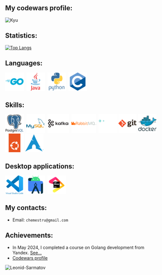 ## My codewars profile:
![Kyu](https://www.codewars.com/users/docent_204/badges/large?logo=false)

## Statistics:
[![Top Langs](https://github-readme-stats.vercel.app/api/top-langs/?username=Leonid-Sarmatov&layout=donut&langs_count=8)](https://github.com/anuraghazra/github-readme-stats)

## Languages:
<div>
  <img src="https://raw.githubusercontent.com/devicons/devicon/1119b9f84c0290e0f0b38982099a2bd027a48bf1/icons/go/go-original-wordmark.svg" title="Go" alt="Go" width="60" height="60"/>&nbsp;
  <img src="https://github.com/devicons/devicon/blob/master/icons/java/java-original-wordmark.svg" title="Java" alt="Java" width="60" height="60"/>&nbsp;
  <img src="https://raw.githubusercontent.com/devicons/devicon/1119b9f84c0290e0f0b38982099a2bd027a48bf1/icons/python/python-original-wordmark.svg" title="Python" alt="Python" width="60" height="60"/>&nbsp;
  <img src="https://github.com/devicons/devicon/blob/master/icons/c/c-original.svg"title="C" alt="C" width="60" height="60"/>&nbsp;
</div>

## Skills:
<div>
  <img src="https://github.com/devicons/devicon/blob/master/icons/postgresql/postgresql-original-wordmark.svg" title="PostgreSQL"  alt="PostgreSQL" width="60" height="60"/>&nbsp;
  <img src="https://github.com/devicons/devicon/blob/master/icons/mysql/mysql-original-wordmark.svg" title="MySQL"  alt="MySQL" width="60" height="60"/>&nbsp;
  <img src="https://github.com/devicons/devicon/blob/master/icons/apachekafka/apachekafka-original-wordmark.svg" title="Apachekafka"  alt="Apachekafka" width="70" height="60"/>&nbsp;
  <img src="https://github.com/devicons/devicon/blob/master/icons/rabbitmq/rabbitmq-original-wordmark.svg" title="RabbitMQ"  alt="RabbitMQ" width="80" height="60"/>&nbsp;
  <img src="https://github.com/devicons/devicon/blob/master/icons/grpc/grpc-original.svg" title="GRPC" **alt="GRPC" width="60" height="60"/>
  <img src="https://github.com/devicons/devicon/blob/master/icons/git/git-original-wordmark.svg" title="Git" **alt="Git" width="60" height="60"/>
  <img src="https://github.com/devicons/devicon/blob/master/icons/docker/docker-original-wordmark.svg" title="Docker" **alt="Docker" width="60" height="60"/>
  <img src="https://github.com/devicons/devicon/blob/master/icons/ubuntu/ubuntu-original.svg" title="Ubuntu" **alt="Ubuntu" width="60" height="60"/>
  <img src="https://github.com/devicons/devicon/blob/master/icons/archlinux/archlinux-original.svg" title="Arch" **alt="Arch" width="60" height="60"/>
</div>

## Desktop applications:
<div>
  <img src="https://github.com/devicons/devicon/blob/master/icons/vscode/vscode-original-wordmark.svg" title="VSCode"  alt="VSCode" width="60" height="60"/>&nbsp;
  <img src="https://github.com/devicons/devicon/blob/master/icons/androidstudio/androidstudio-original.svg" title="androidstudio"  alt="androidstudio" width="60" height="60"/>&nbsp;
  <img src="https://github.com/devicons/devicon/blob/master/icons/jetbrains/jetbrains-original.svg" title="jetbrains"  alt="jetbrains" width="60" height="60"/>&nbsp;
</div>

## My contacts:
- Email: ```chemestru@gmail.com```

## Achievements:
- In May 2024, I completed a course on Golang development from Yandex. [See...](https://github.com/Leonid-Sarmatov/my-images/blob/master/729544474.pdf)
- [Codewars profile](https://www.codewars.com/users/docent_204)

<p align="left"> <img src="https://komarev.com/ghpvc/?username=Leonid-Sarmatov&label=Profile%20views&color=0e75b6&style=flat" alt="Leonid-Sarmatov" /> </p>
<!--
**Leonid-Sarmatov/Leonid-Sarmatov** is a ✨ _special_ ✨ repository because its `README.md` (this file) appears on your GitHub profile.

Here are some ideas to get you started:

- 🔭 I’m currently working on ...
- 🌱 I’m currently learning ...
- 👯 I’m looking to collaborate on ...
- 🤔 I’m looking for help with ...
- 💬 Ask me about ...
- 📫 How to reach me: ...
- 😄 Pronouns: ...
- ⚡ Fun fact: ...
-->




static PhyIdentificator const kPhyId =
{
.id_3_18 = 0x0181,
.id_19_24 = 0x2e,
.model_number = 0x0a,
};





void(*app)(void);
SCB->VTOR=start_address;
__set_MSP(*(__IO uint32_t*)start_address);
app=(void(*)(void))*(__IO uint32_t*)(start_address+4);
app();
while(1) {}

nvic_vector_table_set(NVIC_VECTTAB_FLASH, 0x0800C000);






##########################################################################################################################
# File automatically-generated by tool: [projectgenerator] version: [2.26.0] date: [Fri Apr 13 10:23:08 CST 2018] 
##########################################################################################################################

# ------------------------------------------------
# Generic Makefile (based on gcc)
#
# ChangeLog :
#	2017-02-10 - Several enhancements + project update mode
#   2015-07-22 - first version
# ------------------------------------------------

######################################
# target
######################################
TARGET = app


######################################
# building variables
######################################
# debug build?
DEBUG = 1
# optimization
OPT = -O0


#######################################
# paths
#######################################
# source path
SOURCES_DIR =  \
bsp/libraries/cmsis/cm4/device_support/startup/gcc \
bsp/libraries/cmsis/cm4/device_support \
bsp/libraries/drivers/src \
src \
src/led_driver \
src/button_driver \
src/bootloader \
bsp/middlewares/freertos/source \
bsp/middlewares/freertos/source/portable/GCC/ARM_CM4F


# firmware library path
PERIFLIB_PATH = 

# Build path
BUILD_DIR = build

######################################
# source
######################################
# C sources
C_SOURCES =  \
bsp/libraries/cmsis/cm4/device_support/system_at32f435_437.c \
bsp/libraries/drivers/src/at32f435_437_acc.c \
bsp/libraries/drivers/src/at32f435_437_adc.c \
bsp/libraries/drivers/src/at32f435_437_can.c \
bsp/libraries/drivers/src/at32f435_437_crc.c \
bsp/libraries/drivers/src/at32f435_437_crm.c \
bsp/libraries/drivers/src/at32f435_437_dac.c \
bsp/libraries/drivers/src/at32f435_437_debug.c \
bsp/libraries/drivers/src/at32f435_437_dma.c \
bsp/libraries/drivers/src/at32f435_437_dvp.c \
bsp/libraries/drivers/src/at32f435_437_edma.c \
bsp/libraries/drivers/src/at32f435_437_emac.c \
bsp/libraries/drivers/src/at32f435_437_ertc.c \
bsp/libraries/drivers/src/at32f435_437_exint.c \
bsp/libraries/drivers/src/at32f435_437_flash.c \
bsp/libraries/drivers/src/at32f435_437_gpio.c \
bsp/libraries/drivers/src/at32f435_437_i2c.c \
bsp/libraries/drivers/src/at32f435_437_misc.c \
bsp/libraries/drivers/src/at32f435_437_pwc.c \
bsp/libraries/drivers/src/at32f435_437_qspi.c \
bsp/libraries/drivers/src/at32f435_437_scfg.c \
bsp/libraries/drivers/src/at32f435_437_sdio.c \
bsp/libraries/drivers/src/at32f435_437_spi.c \
bsp/libraries/drivers/src/at32f435_437_tmr.c \
bsp/libraries/drivers/src/at32f435_437_usart.c \
bsp/libraries/drivers/src/at32f435_437_usb.c \
bsp/libraries/drivers/src/at32f435_437_wdt.c \
bsp/libraries/drivers/src/at32f435_437_wwdt.c \
bsp/libraries/drivers/src/at32f435_437_xmc.c \
bsp/middlewares/freertos/source/croutine.c \
bsp/middlewares/freertos/source/event_groups.c \
bsp/middlewares/freertos/source/list.c \
bsp/middlewares/freertos/source/queue.c \
bsp/middlewares/freertos/source/stream_buffer.c \
bsp/middlewares/freertos/source/tasks.c \
bsp/middlewares/freertos/source/timers.c \
bsp/middlewares/freertos/source/portable/memmang/heap_4.c \
bsp/middlewares/freertos/source/portable/GCC/ARM_CM4F/port.c \
src/led_driver/led_driver.c \
src/button_driver/button_driver.c \
src/bootloader/bootloader.c \
src/at32f435_437_clock.c \
src/at32f435_437_int.c \
src/main.c

# CPP sources
CXX_SOURCES = 

# ASM sources
ASM_SOURCES =  \
bsp/libraries/cmsis/cm4/device_support/startup/gcc/startup_at32f435_437.s


######################################
# firmware library
######################################
PERIFLIB_SOURCES = 


#######################################
# binaries
#######################################
BINPATH =
PREFIX = arm-none-eabi-
CC = $(BINPATH)$(PREFIX)gcc
CXX = $(BINPATH)$(PREFIX)g++
AS = $(BINPATH)$(PREFIX)gcc -x assembler-with-cpp
CP = $(BINPATH)$(PREFIX)objcopy
AR = $(BINPATH)$(PREFIX)ar
SZ = $(BINPATH)$(PREFIX)size
HEX = $(CP) -O ihex
BIN = $(CP) -O binary -S
 
#######################################
# CFLAGS
#######################################
# cpu
CPU = -mcpu=cortex-m4

# fpu
# NONE for Cortex-M0/M0+/M3

# float-abi


# mcu
MCU = $(CPU) -mthumb $(FPU) $(FLOAT-ABI)

# macros for gcc
# AS defines
AS_DEFS = 

# C defines
C_DEFS =  \
-DAT_START_F437_V1 \
-DAT32F437VMT7 \
-DUSE_STDPERIPH_DRIVER

# C++ defines
CXX_DEFS =

# AS includes
AS_INCLUDES =  \
-Iinc

# C includes
C_INCLUDES =  \
-Iinc/led_driver \
-Iinc/button_driver \
-Iinc/bootloader \
-Ibsp/libraries/drivers/inc \
-Ibsp/libraries/cmsis/cm4/device_support \
-Ibsp/libraries/cmsis/cm4/core_support \
-Ibsp/middlewares/freertos/source/include \
-Ibsp/middlewares/freertos/source/portable/GCC/ARM_CM4F \
-Iinc 


CXX_INCLUDES = 

# compile gcc flags
ASFLAGS = $(MCU) $(AS_DEFS) $(AS_INCLUDES) $(OPT) -Wall -fdata-sections -ffunction-sections -mthumb -mfloat-abi=hard -mfpu=fpv4-sp-d16

CFLAGS = $(MCU) $(C_DEFS) $(C_INCLUDES) $(OPT) -Wall -fdata-sections -ffunction-sections -mthumb -mfloat-abi=hard -mfpu=fpv4-sp-d16

CXXFLAGS = -lstdc++ $(CFLAGS) $(CXX_DEFS) $(CXX_INCLUDES) -g -ggdb3 -fno-rtti -fno-exceptions \
-fverbose-asm -fdata-sections -ffunction-sections -fpermissive -Wa,-ahlms=$(BUILD_DIR)/$(notdir $(<:.cpp=.lst))


ifeq ($(DEBUG), 1)
CFLAGS += -g -gdwarf-2
endif


# Generate dependency information
CFLAGS += -MMD -MP -MF"$(@:%.o=%.d)" -MT"$(@:%.o=%.d)"


#######################################
# LDFLAGS
#######################################
# link script
LDSCRIPT = ld/AT32F437xM_FLASH.ld

# libraries
LIBS = -lc -lm -lnosys
LIBDIR =
# LDFLAGS = $(MCU) -specs=nano.specs -T$(LDSCRIPT) $(LIBDIR) $(LIBS) -Wl,-Map=$(BUILD_DIR)/$(TARGET).map,--cref -Wl,--gc-sections
LDFLAGS = $(MCU) -specs=nano.specs --specs=nosys.specs -Xlinker --gc-sections -mfloat-abi=hard -g -T$(LDSCRIPT) $(LIBDIR) $(LIBS) -Wl,-Map=$(BUILD_DIR)/$(TARGET).map

# default action: build all
all: $(BUILD_DIR)/$(TARGET).elf $(BUILD_DIR)/$(TARGET).hex $(BUILD_DIR)/$(TARGET).bin


#######################################
# build the application
#######################################
# list of objects
OBJECTS = $(addprefix $(BUILD_DIR)/,$(notdir $(C_SOURCES:.c=.o)))
vpath %.c $(sort $(dir $(C_SOURCES)))

# list of c++ objects
OBJECTS += $(addprefix $(BUILD_DIR)/,$(notdir $(CXX_SOURCES:.cpp=.o)))
vpath %.cpp $(sort $(dir $(CXX_SOURCES)))

# list of ASM program objects
OBJECTS += $(addprefix $(BUILD_DIR)/,$(notdir $(ASM_SOURCES:.s=.o)))
vpath %.s $(sort $(dir $(ASM_SOURCES)))

$(BUILD_DIR):
	mkdir $@

$(BUILD_DIR)/%.o: %.c Makefile | $(BUILD_DIR) 
	$(CC) -c $(CFLAGS) -Wa,-a,-ad,-alms=$(BUILD_DIR)/$(notdir $(<:.c=.lst)) $< -o $@

$(BUILD_DIR)/%.o: %.cpp Makefile | $(BUILD_DIR) 
	$(CXX) -c $(CXXFLAGS) $< -o $@

$(BUILD_DIR)/%.o: %.s Makefile | $(BUILD_DIR)
	$(AS) -c $(CFLAGS) $< -o $@

$(BUILD_DIR)/$(TARGET).elf: $(OBJECTS) Makefile
	$(CC) $(OBJECTS) $(LDFLAGS) -o $@
	$(SZ) $@

$(BUILD_DIR)/%.hex: $(BUILD_DIR)/%.elf | $(BUILD_DIR)
	$(HEX) $< $@
	
$(BUILD_DIR)/%.bin: $(BUILD_DIR)/%.elf | $(BUILD_DIR)
	$(BIN) $< $@			

#---------------------------- write to mcu -----------------------------#
#flash: 
#	st-flash write build/$(TARGET).bin 0x8000000

#---------------------------- Jlink ---------------------------------#
#install:
#	JLinkExe -device STM32F103C8 -if swd -speed 4000
	#loadbin build/$(TARGET).bin 0x8000000

#######################################
# clean up
#######################################
clean:
	rmdir /s $(BUILD_DIR)

# *** EOF ***
	#loadbin build/$(TARGET).bin 0x8000000

#######################################
# clean up
#######################################
clean:
	rmdir /s $(BUILD_DIR)

# *** EOF ***
